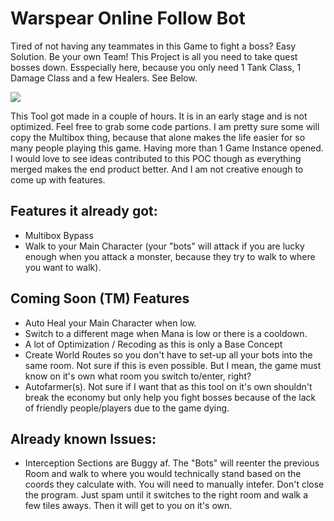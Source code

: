 
# Warspear Online Follow Bot
Tired of not having any teammates in this Game to fight a boss? Easy Solution. Be your own Team! This Project is all you need to take quest bosses down. Esspecially here, because you only need 1 Tank Class, 1 Damage Class and a few Healers. See Below.

[![](https://res.cloudinary.com/marcomontalbano/image/upload/v1609086121/video_to_markdown/images/streamable--jeqbi5-c05b58ac6eb4c4700831b2b3070cd403.jpg)](https://streamable.com/jeqbi5 "")

This Tool got made in a couple of hours. It is in an early stage and is not optimized. Feel free to grab some code partions. I am pretty sure some will copy the Multibox thing, because that alone makes the life easier for so many people playing this game. Having more than 1 Game Instance opened. I would love to see ideas contributed to this POC though as everything merged makes the end product better. And I am not creative enough to come up with features.
## Features it already got:
- Multibox Bypass
- Walk to your Main Character (your "bots" will attack if you are lucky enough when you attack a monster, because they try to walk to where you want to walk).

## Coming Soon (TM) Features
- Auto Heal your Main Character when low.
- Switch to a different mage when Mana is low or there is a cooldown.
- A lot of Optimization / Recoding as this is only a Base Concept
- Create World Routes so you don't have to set-up all your bots into the same room. Not sure if this is even possible. But I mean, the game must know on it's own what room you switch to/enter, right?
- Autofarmer(s). Not sure if I want that as this tool on it's own shouldn't break the economy but only help you fight bosses because of the lack of friendly people/players due to the game dying.

## Already known Issues:
- Interception Sections are Buggy af. The "Bots" will reenter the previous Room and walk to where you would technically stand based on the coords they calculate with. You will need to manually intefer. Don't close the program. Just spam until it switches to the right room and walk a few tiles aways. Then it will get to you on it's own.
